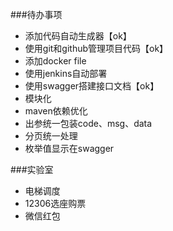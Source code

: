 ###待办事项

+ 添加代码自动生成器【ok】
+ 使用git和github管理项目代码【ok】
+ 添加docker file
+ 使用jenkins自动部署
+ 使用swagger搭建接口文档【ok】
+ 模块化
+ maven依赖优化
+ 出参统一包装code、msg、data
+ 分页统一处理
+ 枚举值显示在swagger


###实验室
- 电梯调度
- 12306选座购票
- 微信红包